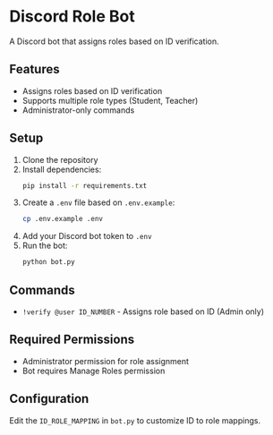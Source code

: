 # Discord Role Bot

A Discord bot that assigns roles based on ID verification.

## Features
- Assigns roles based on ID verification
- Supports multiple role types (Student, Teacher)
- Administrator-only commands

## Setup
1. Clone the repository
2. Install dependencies:
   ```bash
   pip install -r requirements.txt
   ```
3. Create a `.env` file based on `.env.example`:
   ```bash
   cp .env.example .env
   ```
4. Add your Discord bot token to `.env`
5. Run the bot:
   ```bash
   python bot.py
   ```

## Commands
- `!verify @user ID_NUMBER` - Assigns role based on ID (Admin only)

## Required Permissions
- Administrator permission for role assignment
- Bot requires Manage Roles permission

## Configuration
Edit the `ID_ROLE_MAPPING` in `bot.py` to customize ID to role mappings. 